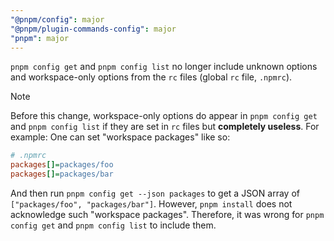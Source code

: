 ```yaml
---
"@pnpm/config": major
"@pnpm/plugin-commands-config": major
"pnpm": major
---
```


`pnpm config get` and `pnpm config list` no longer include unknown options and workspace-only options from the `rc` files (global `rc` file, `.npmrc`).

> [!NOTE]
> Before this change, workspace-only options do appear in `pnpm config get` and `pnpm config list` if they are set in `rc` files but **completely useless**. For example: One can set "workspace packages" like so:
>
> ```ini
> # .npmrc
> packages[]=packages/foo
> packages[]=packages/bar
> ```
>
> And then run `pnpm config get --json packages` to get a JSON array of `["packages/foo", "packages/bar"]`.
> However, `pnpm install` does not acknowledge such "workspace packages".
> Therefore, it was wrong for `pnpm config get` and `pnpm config list` to include them.
